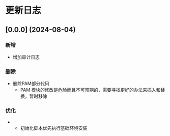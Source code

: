 # 更新日志

## [0.0.0] (2024-08-04)

### 新增

- 增加审计日志

### 删除

- 删除PAM部分代码
  - PAM 模块的修改是危险而且不可预期的，需要寻找更好的办法来插入和替换，暂时移除

### 优化

- - 初始化脚本优先执行基础环境安装
